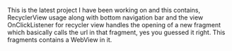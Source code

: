 This is the latest project I have been working on and this contains, RecyclerView usage along with bottom navigation bar and the view OnClickListener for recycler view handles the opening of a new fragment
which basically calls the url in that fragment, yes you guessed it right. This fragments contains a WebView in it.
